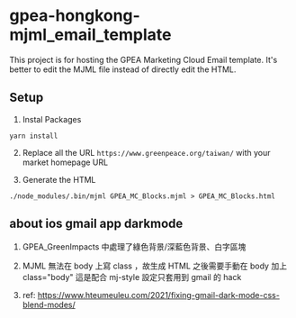 # gpea-hongkong-mjml_email_template

This project is for hosting the GPEA Marketing Cloud Email template. It's better to edit the MJML file instead of directly edit the HTML.

## Setup

1. Instal Packages
```
yarn install

```

2. Replace all the URL `https://www.greenpeace.org/taiwan/` with your market homepage URL

3. Generate the HTML
```
./node_modules/.bin/mjml GPEA_MC_Blocks.mjml > GPEA_MC_Blocks.html
```

## about ios gmail app darkmode

1. GPEA_GreenImpacts 中處理了綠色背景/深藍色背景、白字區塊

2. MJML 無法在 body 上寫 class ，故生成 HTML 之後需要手動在 body 加上 class="body"
這是配合 mj-style 設定只套用到 gmail 的 hack

3. ref: https://www.hteumeuleu.com/2021/fixing-gmail-dark-mode-css-blend-modes/
